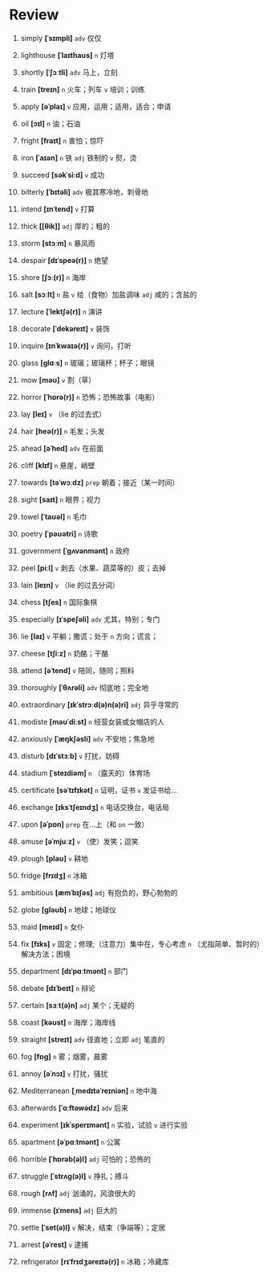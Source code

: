 # Review
1. simply **[ˈsɪmpli]** `adv` 仅仅

2. lighthouse **[ˈlaɪthaʊs]** `n` 灯塔

3. shortly **[ˈʃɔːtli]** `adv` 马上，立刻

4. train **[treɪn]** `n` 火车；列车 `v` 培训；训练

5. apply **[əˈplaɪ]** `v` 应用，运用；适用，适合；申请

6. oil **[ɔɪl]** `n` 油；石油

7. fright **[fraɪt]** `n` 害怕；惊吓

8. iron **[ˈaɪən]** `n` 铁 `adj` 铁制的 `v` 熨，烫

9. succeed **[səkˈsiːd]** `v` 成功

10. bitterly **[ˈbɪtəli]** `adv` 极其寒冷地，刺骨地

11. intend **[ɪnˈtend]** `v` 打算

12. thick **[[θik]]** `adj` 厚的；粗的

13. storm **[stɔːm]** `n` 暴风雨

14. despair **[dɪˈspeə(r)]** `n` 绝望

15. shore **[ʃɔː(r)]** `n` 海岸

16. salt **[sɔːlt]** `n` 盐 `v` 给（食物）加盐调味 `adj` 咸的；含盐的

17. lecture **[ˈlektʃə(r)]** `n` 演讲

18. decorate **[ˈdekəreɪt]** `v` 装饰

19. inquire **[ɪnˈkwaɪə(r)]** `v` 询问，打听

20. glass **[ɡlɑːs]** `n` 玻璃；玻璃杯；杯子；眼镜

21. mow **[məʊ]** `v` 割（草）

22. horror **[ˈhɒrə(r)]** `n` 恐怖；恐怖故事（电影）

23. lay **[leɪ]** `v` （lie 的过去式）

24. hair **[heə(r)]** `n` 毛发；头发

25. ahead **[əˈhed]** `adv` 在前面

26. cliff **[klɪf]** `n` 悬崖，峭壁

27. towards **[təˈwɔːdz]** `prep` 朝着；接近（某一时间）

28. sight **[saɪt]** `n` 眼界；视力

29. towel **[ˈtaʊəl]** `n` 毛巾

30. poetry **[ˈpəʊətri]** `n` 诗歌

31. government **[ˈɡʌvənmənt]** `n` 政府

32. peel **[piːl]** `v` 剥去（水果、蔬菜等的）皮；去掉

33. lain **[leɪn]** `v` （lie 的过去分词）

34. chess **[tʃes]** `n` 国际象棋

35. especially **[ɪˈspeʃəli]** `adv` 尤其，特别；专门

36. lie **[laɪ]** `v` 平躺；撒谎；处于 `n` 方向；谎言；

37. cheese **[tʃiːz]** `n` 奶酪；干酪

38. attend **[əˈtend]** `v` 陪同，随同；照料

39. thoroughly **[ˈθʌrəli]** `adv` 彻底地；完全地

40. extraordinary **[ɪkˈstrɔːd(ə)n(ə)ri]** `adj` 异乎寻常的

41. modiste **[məʊˈdiːst]** `n` 经营女装或女帽店的人

42. anxiously **[ˈæŋkʃəsli]** `adv` 不安地；焦急地

43. disturb **[dɪˈstɜːb]** `v` 打扰，妨碍

44. stadium **[ˈsteɪdiəm]** `n` （露天的）体育场

45. certificate **[səˈtɪfɪkət]** `n` 证明，证书 `v` 发证书给...

46. exchange **[ɪksˈtʃeɪndʒ]** `n` 电话交换台，电话局

47. upon **[əˈpɒn]** `prep` 在...上（和 `on` 一致）

48. amuse **[əˈmjuːz]** `v` （使）发笑；逗笑

49. plough **[plaʊ]** `v` 耕地

50. fridge **[frɪdʒ]** `n` 冰箱

51. ambitious **[æmˈbɪʃəs]** `adj` 有抱负的，野心勃勃的

52. globe **[ɡləʊb]** `n` 地球；地球仪

53. maid **[meɪd]** `n` 女仆

54. fix **[fɪks]** `v` 固定；修理;（注意力）集中在，专心考虑 `n` （尤指简单、暂时的）解决方法；困境

55. department **[dɪˈpɑːtmənt]** `n` 部门

56. debate **[dɪˈbeɪt]** `n` 辩论

57. certain **[sɜːt(ə)n]** `adj` 某个；无疑的

58. coast **[kəʊst]** `n` 海岸；海岸线

59. straight **[streɪt]** `adv` 径直地；立即 `adj` 笔直的

60. fog **[fɒɡ]** `n` 雾；烟雾，晨雾

61. annoy **[əˈnɔɪ]** `v` 打扰，骚扰

62. Mediterranean **[ˌmedɪtəˈreɪniən]** `n` 地中海

63. afterwards **[ˈɑːftəwədz]** `adv` 后来

64. experiment **[ɪkˈsperɪmənt]** `n` 实验，试验 `v` 进行实验

65. apartment **[əˈpɑːtmənt]** `n` 公寓

66. horrible **[ˈhɒrəb(ə)l]** `adj` 可怕的；恐怖的

67. struggle **[ˈstrʌɡ(ə)l]** `v` 挣扎；搏斗

68. rough **[rʌf]** `adj` 汹涌的，风浪很大的

69. immense **[ɪˈmens]** `adj` 巨大的

70. settle **[ˈset(ə)l]** `v` 解决，结束（争端等）；定居

71. arrest **[əˈrest]** `v` 逮捕

72. refrigerator **[rɪˈfrɪdʒəreɪtə(r)]** `n` 冰箱；冷藏库

